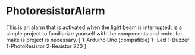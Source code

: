 # PhotoresistorAlarm

This is an alarm that is activated when the light beam is interrupted, is a simple project to familiarize yourself with the components and code.
for make is project is necessary. [
1-Arduino Uno (compatible)
1- Led
1-Buzzer
1-PhotoResistor
2-Resistor 220
]
